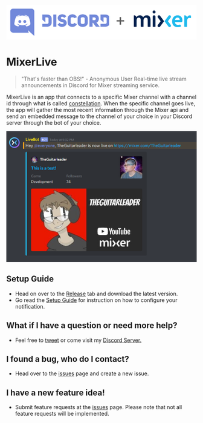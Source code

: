 ![](banner.png)

# MixerLive
> "That's faster than OBS!" - Anonymous User
> Real-time live stream announcements in Discord for Mixer streaming service.

MixerLive is an app that connects to a specific Mixer channel with a channel id through what is 
called [constellation](https://dev.mixer.com/reference/constellation/introduction). When the specific channel goes live, the app will gather the most recent information through the Mixer api and send an embedded message to the channel of your choice in your Discord server through the bot of your choice. 

![](example.png)

## Setup Guide
* Head on over to the [Release](https://github.com/TheGuitarleader/MixerLive/releases) tab and download the latest version.
* Go read the [Setup Guide](https://github.com/TheGuitarleader/MixerLive/wiki/Setup-Guide) for instruction on how to configure your notification.

## What if I have a question or need more help?
* Feel free to [tweet](https://twitter.com/theguitarleader) or come visit my [Discord Server.](https://discord.gg/KDFzHGK)


## I found a bug, who do I contact?
* Head over to the [issues](https://github.com/TheGuitarleader/MixerLive/issues) page and create a new issue.


## I have a new feature idea!
* Submit feature requests at the [issues](https://github.com/TheGuitarleader/MixerLive/issues) page. Please note that not all feature requests will be implemented.
